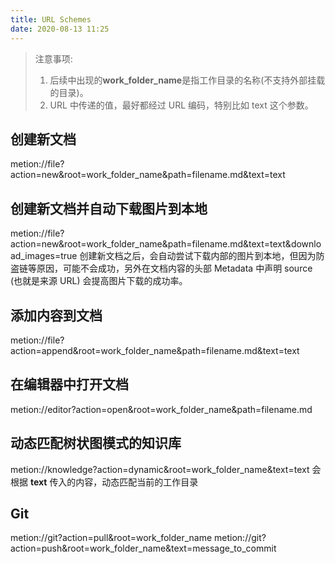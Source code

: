 ```yaml
---
title: URL Schemes
date: 2020-08-13 11:25
---
```

> 注意事项:
> 1. 后续中出现的**work_folder_name**是指工作目录的名称(不支持外部挂载的目录)。
> 2. URL 中传递的值，最好都经过 URL 编码，特别比如 text 这个参数。

## 创建新文档
metion://file?action=new&root=work_folder_name&path=filename.md&text=text

## 创建新文档并自动下载图片到本地
metion://file?action=new&root=work_folder_name&path=filename.md&text=text&download_images=true
创建新文档之后，会自动尝试下载内部的图片到本地，但因为防盗链等原因，可能不会成功，另外在文档内容的头部 Metadata 中声明 source (也就是来源 URL) 会提高图片下载的成功率。

## 添加内容到文档
metion://file?action=append&root=work_folder_name&path=filename.md&text=text

## 在编辑器中打开文档
metion://editor?action=open&root=work_folder_name&path=filename.md

## 动态匹配树状图模式的知识库
metion://knowledge?action=dynamic&root=work_folder_name&text=text
会根据 **text** 传入的内容，动态匹配当前的工作目录

## Git
metion://git?action=pull&root=work_folder_name
metion://git?action=push&root=work_folder_name&text=message_to_commit
